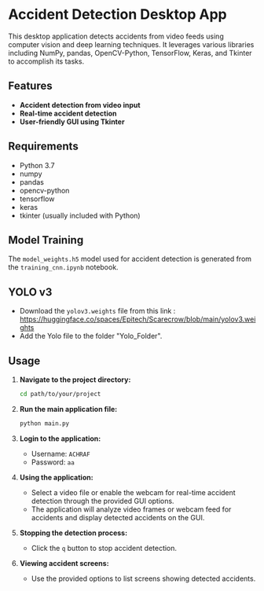 # Accident Detection Desktop App

This desktop application detects accidents from video feeds using computer vision and deep learning techniques. It leverages various libraries including NumPy, pandas, OpenCV-Python, TensorFlow, Keras, and Tkinter to accomplish its tasks.

## Features

- **Accident detection from video input**
- **Real-time accident detection**
- **User-friendly GUI using Tkinter**

## Requirements

- Python 3.7
- numpy
- pandas
- opencv-python
- tensorflow
- keras
- tkinter (usually included with Python)

## Model Training

The `model_weights.h5` model used for accident detection is generated from the `training_cnn.ipynb` notebook.

## YOLO v3

- Download the `yolov3.weights` file from this link : https://huggingface.co/spaces/Epitech/Scarecrow/blob/main/yolov3.weights 
- Add the Yolo file to the folder "Yolo_Folder".

## Usage

1. **Navigate to the project directory:**

    ```bash
    cd path/to/your/project
    ```

2. **Run the main application file:**

    ```bash
    python main.py
    ```

3. **Login to the application:**
    - Username: `ACHRAF`
    - Password: `aa`

4. **Using the application:**
    - Select a video file or enable the webcam for real-time accident detection through the provided GUI options.
    - The application will analyze video frames or webcam feed for accidents and display detected accidents on the GUI.

5. **Stopping the detection process:**
    - Click the `q` button to stop accident detection.

6. **Viewing accident screens:**
    - Use the provided options to list screens showing detected accidents.

